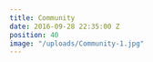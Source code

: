 ```yaml
---
title: Community
date: 2016-09-28 22:35:00 Z
position: 40
image: "/uploads/Community-1.jpg"
---
```



